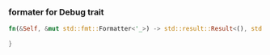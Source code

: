 ### formater for Debug trait

```rust
fn(&Self, &mut std::fmt::Formatter<'_>) -> std::result::Result<(), std::fmt::Error{
	
}
```